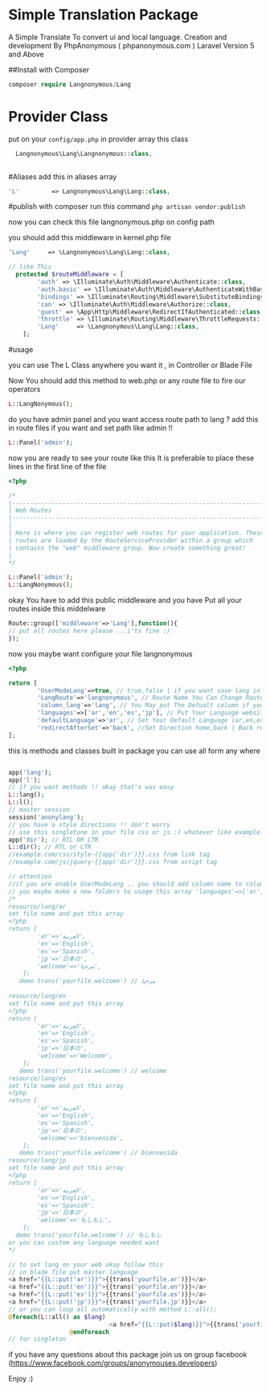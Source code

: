 # Simple Translation Package
A Simple Translate To convert ui and local language. Creation and development By PhpAnonymous ( phpanonymous.com )
Laravel Version 5 and Above 

##Install with Composer 
```php
composer require Langnonymous/Lang 
```
# Provider Class 
put on your ` config/app.php ` in provider array this class
```php
  Langnonymous\Lang\Langnonymous::class,
 
```

#Aliases 
add this in aliases array
```php 
'L'         => Langnonymous\Lang\Lang::class,
```
#publish 
with composer run this command `php artisan vendor:publish `

now you can check this file langnonymous.php on config path 

you should add this middleware in kernel.php file 
```php
'Lang'     => \Langnonymous\Lang\Lang::class,

// like This 
  protected $routeMiddleware = [        
        'auth' => \Illuminate\Auth\Middleware\Authenticate::class,
        'auth.basic' => \Illuminate\Auth\Middleware\AuthenticateWithBasicAuth::class,
        'bindings' => \Illuminate\Routing\Middleware\SubstituteBindings::class,
        'can' => \Illuminate\Auth\Middleware\Authorize::class,
        'guest' => \App\Http\Middleware\RedirectIfAuthenticated::class,
        'throttle' => \Illuminate\Routing\Middleware\ThrottleRequests::class,
        'Lang'     => \Langnonymous\Lang\Lang::class,
    ];
```




#usage 

you can use The L Class anywhere you want it , in Controller or Blade File 

Now You should add this method to web.php or any route file to fire our operators
```php
L::LangNonymous();
```
do you have admin panel and you want access route path to lang ? 
add this in route files if you want and set path like admin !! 
```php
L::Panel('admin');

```

now you are ready to see your route like this 
It is preferable to place these lines in the first line of the file
```php 
<?php

/*
|--------------------------------------------------------------------------
| Web Routes
|--------------------------------------------------------------------------
|
| Here is where you can register web routes for your application. These
| routes are loaded by the RouteServiceProvider within a group which
| contains the "web" middleware group. Now create something great!
|
*/

L::Panel('admin');
L::LangNonymous();
```

okay You have to add this public middleware and you have Put all your routes inside this middelware 

```php
Route::group(['middleware'=>'Lang'],function(){
// put all routes here please ...i'ts fine :)
});
```
now you maybe want configure your file langnonymous 
```php
<?php 

return [
		'UserModeLang'=>true, // true,false | if you want save lang in User Tbl Set true auto detected user lang
		'LangRoute'=>'langnonymous', // Route Name You Can Change Route Name
		'column_lang'=>'lang', // You May put The Defualt column if you are enable UserModeLang for true
		'languages'=>['ar','en','es','jp'], // Put Your Language website Usage
		'defaultLanguage'=>'ar', // Set Your Default Language (ar,en,es Any Short Lang From languages array)
		'redirectAfterSet'=>'back', //Set Direction home,back | Back reflect to function back | home to index or other route
];

```
this is methods and classes built in package you can use all form any where
```php

app('lang');
app('l');
// if you want methods !! okay that's was easy
L::lang();
L::l();
// master session 
session('anonylang');
// you have a style directions !! don't worry
// use this singletone in your file css or js :) whatever like example.com/css/style-rtl.css :) or rtl
app('dir'); // RTL OR LTR
L::dir(); // RTL or LTR
//example.com/css/style-{{app('dir')}}.css from link tag
//example.com/js/jquery-{{app('dir')}}.css from script tag 

// attention 
//if you are enable UserModeLang .. you should add column name to column_lang from user table in sql 
// you maybe make a new folders to usage this array 'languages'=>['ar','en','es','jp']
/*
resource/lang/ar
set file name and put this array
<?php 
return [
		'ar'=>'العربية',
		'en'=>'English',
		'es'=>'Spanish',
		'jp'=>'日本の',
		'welcome'=>'مرحبا',
	];
   demo trans('yourfile.welcome') // مرحبا
  
resource/lang/en
set file name and put this array
<?php 
return [
		'ar'=>'العربية',
		'en'=>'English',
		'es'=>'Spanish',
		'jp'=>'日本の',
		'welcome'=>'Welcome',
	];
   demo trans('yourfile.welcome') // welcome
resource/lang/es
set file name and put this array
<?php 
return [
		'ar'=>'العربية',
		'en'=>'English',
		'es'=>'Spanish',
		'jp'=>'日本の',
		'welcome'=>'bienvenida',
	];
   demo trans('yourfile.welcome') // bienvenida
resource/lang/jp
set file name and put this array
<?php 
return [
		'ar'=>'العربية',
		'en'=>'English',
		'es'=>'Spanish',
		'jp'=>'日本の',
		'welcome'=>'もしもし',
	];
  demo trans('yourfile.welcome') // もしもし
or you can custom any language needed want
*/

// to set lang on your web okay follow this 
// in blade file put master language 
<a href="{{L::put('ar')}}">{{trans('yourfile.ar')}}</a>
<a href="{{L::put('en')}}">{{trans('yourfile.en')}}</a>
<a href="{{L::put('es')}}">{{trans('yourfile.es')}}</a>
<a href="{{L::put('jp')}}">{{trans('yourfile.jp')}}</a>
// or you can loop all automatically with method L::all();
@foreach(L::all() as $lang)
                            <a href="{{L::put($lang)}}">{{trans('yourfile.'.$lang)}}</a> . 
                 @endforeach
// for singleton 

```

  
if you have any questions about this package join us on group facebook  (https://www.facebook.com/groups/anonymouses.developers) 

Enjoy :) 


